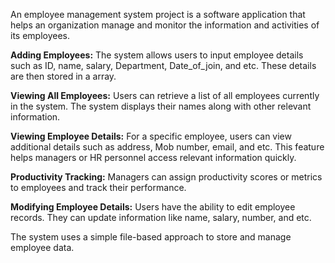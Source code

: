 An employee management system project is a software application that helps an organization manage and monitor the information and activities of its employees.

**Adding Employees:**
The system allows users to input employee details such as ID, name, salary, Department, Date_of_join, and etc.
These details are then stored in a array.

**Viewing All Employees:**
Users can retrieve a list of all employees currently in the system.
The system displays their names along with other relevant information.

**Viewing Employee Details:**
For a specific employee, users can view additional details such as address, Mob number, email, and etc.
This feature helps managers or HR personnel access relevant information quickly.

**Productivity Tracking:**
Managers can assign productivity scores or metrics to employees and track their performance.

**Modifying Employee Details:**
Users have the ability to edit employee records.
They can update information like name, salary, number, and etc.


The system uses a simple file-based approach to store and manage employee data. 
